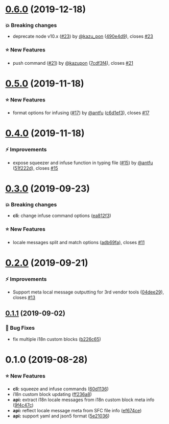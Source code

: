<a name="0.6.0"></a>
# [0.6.0](https://github.com/kazupon/vue-i18n-locale-message/compare/v0.5.0...v0.6.0) (2019-12-18)


### :boom: Breaking changes

* deprecate node v10.x ([#23](https://github.com/kazupon/vue-i18n-locale-message/issues/23)) by [@kazu_pon](https://github.com/kazu_pon) ([490e4d9](https://github.com/kazupon/vue-i18n-locale-message/commit/490e4d9)), closes [#23](https://github.com/kazupon/vue-i18n-locale-message/issues/23)


### :star: New Features

* push command ([#21](https://github.com/kazupon/vue-i18n-locale-message/issues/21)) by [@kazupon](https://github.com/kazupon) ([7cdf3f4](https://github.com/kazupon/vue-i18n-locale-message/commit/7cdf3f4)), closes [#21](https://github.com/kazupon/vue-i18n-locale-message/issues/21)


<a name="0.5.0"></a>
# [0.5.0](https://github.com/kazupon/vue-i18n-locale-message/compare/v0.4.0...v0.5.0) (2019-11-18)


### :star: New Features

* format options for infusing ([#17](https://github.com/kazupon/vue-i18n-locale-message/issues/17)) by [@antfu](https://github.com/antfu) ([c6d1ef3](https://github.com/kazupon/vue-i18n-locale-message/commit/c6d1ef3)), closes [#17](https://github.com/kazupon/vue-i18n-locale-message/issues/17)



<a name="0.4.0"></a>
# [0.4.0](https://github.com/kazupon/vue-i18n-locale-message/compare/v0.3.0...v0.4.0) (2019-11-18)


### :zap: Improvements

* expose squeezer and infuse function in typing file ([#15](https://github.com/kazupon/vue-i18n-locale-message/issues/15)) by [@antfu](https://github.com/antfu) ([51f222d](https://github.com/kazupon/vue-i18n-locale-message/commit/51f222d)), closes [#15](https://github.com/kazupon/vue-i18n-locale-message/issues/15)



<a name="0.3.0"></a>
# [0.3.0](https://github.com/kazupon/vue-i18n-locale-message/compare/v0.2.0...v0.3.0) (2019-09-23)


### :boom: Breaking changes

* **cli:** change infuse command options ([ea812f3](https://github.com/kazupon/vue-i18n-locale-message/commit/ea812f3))


### :star: New Features

* locale messages split and match options ([adb69fa](https://github.com/kazupon/vue-i18n-locale-message/commit/adb69fa)), closes [#11](https://github.com/kazupon/vue-i18n-locale-message/issues/11)



<a name="0.2.0"></a>
# [0.2.0](https://github.com/kazupon/vue-i18n-locale-message/compare/v0.1.1...v0.2.0) (2019-09-21)


### :zap: Improvements

* Support meta local message outputting for 3rd vendor tools ([04dee29](https://github.com/kazupon/vue-i18n-locale-message/commit/04dee29)), closes [#13](https://github.com/kazupon/vue-i18n-locale-message/issues/13)



<a name="0.1.1"></a>
## [0.1.1](https://github.com/kazupon/vue-i18n-locale-message/compare/v0.1.0...v0.1.1) (2019-09-02)


### :bug: Bug Fixes

* fix multiple i18n custom blocks ([b226c65](https://github.com/kazupon/vue-i18n-locale-message/commit/b226c65))



<a name="0.1.0"></a>
# 0.1.0 (2019-08-28)


### :star: New Features

* **cli:** squeeze and infuse commands ([60d1136](https://github.com/kazupon/vue-i18n-locale-message/commit/60d1136))
* i18n custom block updating ([ff236a8](https://github.com/kazupon/vue-i18n-locale-message/commit/ff236a8))
* **api:** extract i18n locale messages from i18n custom block meta info ([9f4c47c](https://github.com/kazupon/vue-i18n-locale-message/commit/9f4c47c))
* **api:** reflect locale message meta from SFC file info ([ef674ce](https://github.com/kazupon/vue-i18n-locale-message/commit/ef674ce))
* **api:** support yaml and json5 format ([5e21036](https://github.com/kazupon/vue-i18n-locale-message/commit/5e21036))
